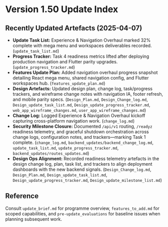 # Version 1.50 Update Index

## Recently Updated Artefacts (2025-04-07)
- **Update Task List:** Experience & Navigation Overhaul marked 32% complete with mega menu and workspaces deliverables recorded. (`update_task_list.md`)
- **Progress Tracker:** Task 4 readiness metrics lifted after deploying production navigation and Flutter parity upgrades. (`update_progress_tracker.md`)
- **Features Update Plan:** Added navigation overhaul progress snapshot detailing React mega menu, shared navigation config, and Flutter workspaces hub. (`features_update_plan.md`)
- **Design Artefacts:** Updated design plan, change log, task/progress trackers, and wireframe change notes with navigation IA, footer refresh, and mobile parity specs. (`Design_Plan.md`, `Design_Change_log.md`, `Design_update_task_list.md`, `Design_update_progress_tracker.md`, `web_app_wireframe_changes.md`, `user_app_wireframe_changes.md`)
- **Change Log:** Logged Experience & Navigation Overhaul kickoff capturing cross-platform navigation work. (`change_log.md`)
- **Security Milestone Closure:** Documented `/api/v1` routing, `/readyz` readiness telemetry, and graceful shutdown orchestration across change logs, configuration notes, and trackers—marking Task 1 complete. (`change_log.md`, `backend_updates/backend_change_log.md`, `update_task_list.md`, `update_progress_tracker.md`, `backend_updates/routes_updates.md`)
- **Design Ops Alignment:** Recorded readiness telemetry artefacts in the design change log, plan, task list, and trackers to align deployment dashboards with the new backend signals. (`Design_Change_log.md`, `Design_Plan.md`, `Design_update_task_list.md`, `Design_update_progress_tracker.md`, `Design_update_milestone_list.md`)

## Reference
Consult `update_brief.md` for programme overview, `features_to_add.md` for scoped capabilities, and `pre-update_evaluations` for baseline issues when planning subsequent work.
